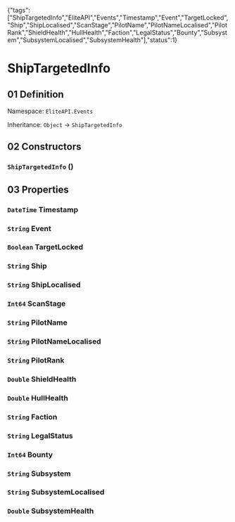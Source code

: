 {"tags":["ShipTargetedInfo","EliteAPI","Events","Timestamp","Event","TargetLocked","Ship","ShipLocalised","ScanStage","PilotName","PilotNameLocalised","PilotRank","ShieldHealth","HullHealth","Faction","LegalStatus","Bounty","Subsystem","SubsystemLocalised","SubsystemHealth"],"status":1}

# ShipTargetedInfo

## 01 Definition

Namespace: `EliteAPI.Events`

Inheritance: `Object` → `ShipTargetedInfo`

## 02 Constructors

### `ShipTargetedInfo` ()

## 03 Properties

### `DateTime` Timestamp

### `String` Event

### `Boolean` TargetLocked

### `String` Ship

### `String` ShipLocalised

### `Int64` ScanStage

### `String` PilotName

### `String` PilotNameLocalised

### `String` PilotRank

### `Double` ShieldHealth

### `Double` HullHealth

### `String` Faction

### `String` LegalStatus

### `Int64` Bounty

### `String` Subsystem

### `String` SubsystemLocalised

### `Double` SubsystemHealth

